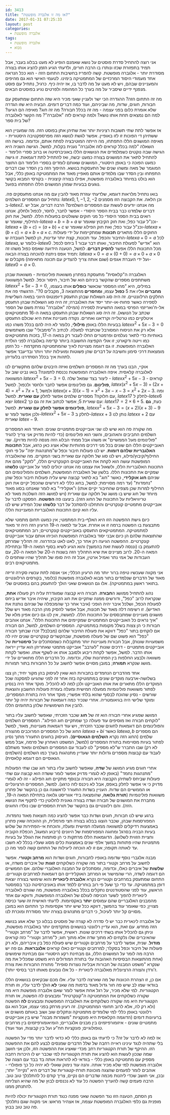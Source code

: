 ```yaml
---
id: 3413
title: "אז מה זו אלגברה מופשטת?"
date: 2017-01-31 07:25:33
layout: post
categories: 
  - אלגברה מופשטת
tags: 
  - אלגברה מופשטת
  - מבוא
---
```

אני רוצה להתחיל סדרת פוסטים על נושא שאמנם הופיע לא מעט בבלוג בעבר, אבל תמיד בתפזורת שכזו ונותרו בו הרבה חורים, ולדעתי הגיע הזמן להציג אותו בצורה מסודרת יותר - אלגברה מופשטת. קשה להפריז בחשיבות התחום הזה - הוא ככל הנראה אחד מעמודי היסוד המרכזיים של המתמטיקה בימינו. לטעמי האישי הוא גם מהיפים והמעניינים שבהם, ויש לא מעט על מה לדבר בו, אז יהיה כיף. כרגיל, נתחיל עם פוסט מנפנף ידיים שיסביר על מה בערך כל המהומה ולפרטים נגיע בפוסטים הבאים.

מה זה התחום הזה? ההגדרה הכי ישר ולעניין שאני מכיר היא שזה התחום שמתעסק עם חבורות, חוגים, שדות, מה שביניהם, ועוד כמה דברים דומים. הבעיה היא שזו הגדרה שלא אומרת כלום בפני עצמה - מה זה בכלל חבורה? מה זה חוג? מאיפה הם הגיעו? למה הם נמצאים תחת אותו נושא? ולמה קוראים לזה "אלגברה"? מה הקשר לאלגברה של בית ספר?

אז אפשר לתת שתי תשובות רציניות יותר ואת שתיהן אתן בפוסט הזה. מה שמעניין הוא ששתיהן די הפוכות זו לזו באופיין. אפשר לגשת לנושא הזה מפרספקטיבה היסטורית - מאיפה המושגים הללו התפתחו, מה הייתה המוטיבציה לפתח אותם, וכדומה. בגישה הזו השאלה "למה בכלל קוראים לזה אלגברה" נענית בקלות, למשל. הגישה השניה היא הגישה שבה נוקטים כשמלמדים את הנושאים הללו באוניברסיטה או ברוב ספרי הלימוד - להתחיל לתאר את המושגים בצורה כמעט יבשה, ואז להתחיל לתת דוגמאות. זו גישה כמעט הפוכה כי באופן היסטורי, המושגים שאותם לומדים בספרי הלימוד הם התוצר המוגמר של מאה ומשהו שנים של התעסקות בנושא. ההיפוך הזה בין הסדר שבו דברים התפתחו ובין הסדר שבו מלמדים אותם מאפיין מאוד את המתמטיקה באופן כללי, אבל הוא בולט במיוחד באלגברה מופשטת, אפילו בצורה קיצונית - בקורסי המבוא בקושי נוגעים בבעיות שמהן המושגים הללו התפתחו בפועל.

בואו נתחיל מלראות דוגמא, שלדעתי עוזרת מאוד להבין עם מה אנחנו מתעסקים פה. נתחיל עם המספרים השלמים: $latex 0,1,-1,2,-2$ וכן הלאה. את הקבוצה הזו מסמנים ב-$latex \mathbb{Z}$. מה אנחנו יודעים לעשות עם המספרים השלמים? הרבה דברים, אבל יש דברים שלמדנו כבר בבית הספר היסודי - אפשר לחבר, לחסר, לכפול ולחלק. אנחנו רואים בבית הספר היסודי כל מני חוקים ששולטים בפעולות הללו. למשל, את חוק החילוף, שאומר ש-$latex a+b=b+a$ וכנ"ל עבור כפל; ואת חוק הקיבוץ שאומר ש-$latex a+\left(b+c\right)=\left(a+b\right)+c$ וכנ"ל עבור כפל; ואת חוק הפילוג שאומר ש-$latex a\times\left(b+c\right)=a\times b+a\times c$. החוקים הללו מתארים <strong>תכונות</strong> שמתקיימות על ידי פעולות החיבור והכפל. עוד תכונות, קצת יותר עדינות, הן למשל העובדה ש-$latex a+0=a$ לכל $latex a$, כלומר ש-$latex 0$ הוא "אדיש" לפעולת החיבור, ואותו דבר עבור 1 ביחס לכפל. מכל התכונות הללו אפשר <strong>להסיק דברים</strong>. למשל, הטענה הידועה שאפס כפול משהו זה תמיד אפס ניתנת להוכחה בצורה הבאה: $latex a\times0=a\times\left(0+0\right)=a\times0+a\times0$ ועל ידי העברת אגפים (שגם אותה צריך להצדיק עם תכונה מתאימה) מקבלים ש-$latex 0=a\times0$.

האלגברה ה"קלאסית" מתעסקת בפתרון משוואות פולינומיות - משוואות שבהן משתתפים מספרים שהקשר ביניהם הוא של חיבור, חיסור וכפל. למשל המשוואה $latex x^{2}+5x-3=0$, במילים, היא "מהו המספר שכאשר <strong>כופלים </strong>אותו בעצמו, <strong>מחברים </strong>אליו את 5 <strong>כפול</strong> עצמו, <strong>ומחסרים </strong>מהתוצאה 3, מקבלים 0?". הדגשתי פה את החלקים הרלוונטיים. זה היה סוג השאלות שבהן התעסק דיופנטוס היווני במאה השלישית לספירה כאשר פחות-או-יותר ייסד את האלגברה; זה היה סוג השאלות שבהן התעסק אל-ח'ואריזמי הפרסי במאה התשיעית לספירה (המילה "אלגברה" נגזרת משם של הספר שכתב על הנושא). זה היה סוג השאלות שבהן התעסקו במאה ה-16 מתמטיקאים איטלקיים כמו טרטלייה וקרדאנו ואחרים. נקודה מעניינת אחת היא שכולם התעסקו בבעיות הללו באופן <strong>מילולי</strong>, כלומר לא היה להם בכלל משהו כמו $latex x^{2}+5x-3=0$ אלא רק את הניסוח המסורבל שכתבתי למעלה. לכתיב ה"סימבולי" שבו משתמשים באותיות כדי לתאר נעלמים ופרמטרים החלו לעבור רק במאה ה-17, בזכות מתמטיקאים כמו וייטה ודקארט; זו אולי הקפיצה החשובה ביותר קדימה באלגברה לפני הולדת האלגברה המופשטת. זו גם דוגמה מצויינת לאיך שהמתמטיקה מתקדמת - כל הזמן מומצאות דרכי סימון וחשיבה על דברים שהן פשוטות ומועילות יותר ויותר ובדיעבד אפשר לתהות איך בכלל הסתדרנו בלעדיהן.

אוקיי, הבנו בערך מה זה המספרים השלמים ואיזה היבטים שלהם מתקשרים לנו לאלגברה קלאסית. איפה האלגברה המופשטת נכנסת לתמונה? בואו נביט שוב על המשוואה $latex x^{2}+5x-3=0$. ליצור בצד שמאל שלה - $latex x^{2}+5x-3$ - קוראים <strong>פולינום</strong>. גם פולינומים אפשר לחבר ולחסר ולכפול. למשל, $latex \left(x^{2}+5x-3\right)+\left(2x+4\right)=x^{2}+7x+1$, ולמשל $latex \left(x+3\right)\left(x-1\right)=x^{2}+3x-x-3=x^{2}+2x-3$. ומה עם חלוקה? מספרים שלמים אפשר לחלק <strong>עם שארית</strong>. למשל, $latex 17$ לחלק ל-$latex 6$ יוצא $latex 2$ עם שארית 5; אפשר לכתוב את זה גם כך: $latex 17=2\times6+5$. כעת, <strong>גם פולינומים אפשר לחלק עם שארית</strong>. למשל, $latex x^{2}+5x-3=\left(x+2\right)\left(x+3\right)-9$ ולכן אפשר לומר ש-$latex x^{2}+5x-3$ לחלק ב-$latex x+3$ נותן לנו $latex x+2$ עם שארית $latex -9$.

מה שקורה פה הוא שיש לנו שני אובייקטים מתמטיים שונים: האחד הוא המספרים השלמים החביבים והאהובים, והשני הוא פולינומים (כדי להיות מדויק אני צריך להגיד "פולינומים מעל הממשיים" או משהו אבל ממתי הבלוג הזה מנסה להיות מדויק). שני האובייקטים הללו הם שונים בכל מני דרכים מהותיות שלא אציג כאן כרגע, אבל <strong>התכונות האלגבריות שלהם דומות</strong>. יש לנו פעולות חיבור וכפל ש"מתנהגות יפה" על פי חוקי החילוף/קיבוץ/פילוג, ויש לנו סוג של חלוקה עם שארית בשני המקרים. מה שהאלגברה המופשטת עושה הוא לקחת את האובייקטים הקונקרטיים הללו, "לזקק" מהם את התכונות האלגבריות הללו, ולשאול את עצמנו מה אנחנו יכולים לומר על אובייקט <strong>כלשהו</strong> שמקיים את התכונות הללו. בלשון של האלגברה המופשטת, השלמים והפולינומים הם שניהם <strong>חוג אוקלידי</strong>, כאשר "חוג" בא לתאר קבוצה שיש עליה פעולות חיבור וכפל שהן "נחמדות" (עד רמה מסויימת; למשל, בחוג כללי לא דורשים שהכפל יקיים את חוק החילוף למרות שכן מצפים שהחיבור יקיים אותו) ו"אוקלידי" בא לומר שאנחנו בסוג מאוד מיוחד של חוג שיש בו מושג של חלוקה עם שארית (ויש למושג הזה השלכות מאוד לא טריוויאליות על התכונות של החוג הזה). ביצענו פה <strong>הפשטה</strong>. הפסקנו לדבר על אובייקטים מתמטיים קונקרטיים והתחלנו להסתכל על דבר <strong>כלשהו</strong> שכל המידע שיש לנו עליו הוא קיום התכונות האלגבריות המעניינות הללו.

כיום גישת ההפשטה הזו היא האלף-בית המתמטי; אין כמעט תחום מתמטי שלא מתבצעת בו הפשטה ברמה זו או אחרת. אבל עד למאה ה-19 הרעיון הזה היה זר מאוד למתמטיקה. המתמטיקאים התעסקו באובייקטים קונקרטיים; רוב המתמטיקאים שהתוצאות שלהם הן כיום אבני יסוד באלגברה המופשטת הוכיחו אותם עבור אובייקטים קונקרטיים. ההפשטה הגיעה רק אחר כך, לאט לאט ובהדרגה. זה תהליך שמרתק להתעמק בו (וננסה לעשות זאת בהמשך) והוא הגיע לשיא בסוף המאה ה-19 ובתחילת המאה ה-20. לרוב מציינים את שיא התהליך הזה בשנות ה-20 של המאה ה-20, עם העבודות של אמי נתר ואמיל ארטין, אבל זה היה סופו של תהליך שהיו שותפים לו מתמטיקאים רבים.

אני מקווה שעכשיו טיפה ברור יותר מה הרעיון הכללי; אני אנסה לתת עכשיו סקירה זריזה מאוד של הדברים שנלמדים בתור מבוא לאלגברה מופשטת (כלומר, בקורסים הרלוונטיים בתואר ראשון במתמטיקה). אלו גם הנושאים שאני הולך להתעסק בהם בפוסטים שלי.

נהוג להתחיל ממושג ה<strong>חבורה</strong>. חבורה היא קבוצה שמוגדרת עליה רק פעולה <strong>אחת</strong>, שנקראת לרוב "כפל", ודורשים ממנה שתקיים את חוג הקיבוץ, שיהיה איבר אדיש ביחס לפעולת הכפל, ושלכל איבר יהיה הופכי (איבר אחר כך שהמכפלה של שניהם נותנת את האדיש). זו רשימה דלה מאוד של תכונות, אבל אפשר להסיק מהן הרבה מאוד ויש שלל מושגים מעניינים שמתבססים על התכונות הללו. למעשה, אין לנו גם כיום אפיון מלא של "איך נראים כל האובייקטים המתמטיים שמקיימים את התכונות הללו". אנחנו אוהבים חבורות כי הן צצות בשלל מקומות במתמטיקה. המספרים השלמים, למשל, הם חבורה אם לוקחים בתור "כפל" דווקא את פעולת החיבור שלהם (מבלבל? זכרו שבתוך חבורה "כפל" הוא פשוט שם של פעולה מופשטת, שבהקשרים קונקרטיים שונים יהיו לה משמעויות שונות), אבל חבורות מעניינות יותר מתקבלות כשמסתכלים על <strong>סימטריות</strong> של אובייקטים מתמטיים - דרכים שונות "לערבב" אובייקט מתמטי שאחריהן הוא עדיין ייראה אותו הדבר. למשל, אפשר לקחת ריבוע ולסובב אותו או לשקף אותו. ואפשר לקחת משוואה ולבצע החלפות בין הפתרונות שלה, וכדומה. כל הדברים הללו מתוארים על ידי מושג שנקרא <strong>תמורה</strong>; במובן מסויים אפשר לחשוב על כל החבורות בתור תמורות.

אחד מהדברים הנחמדים בחבורות הוא שאין לעיסוק בהן מקור יחיד; הן צצו בשלושה-ארבעה מוקדים שונים במתמטיקה בזה אחר זה לפני שהגיעו למסקנה שכל המוקדים הללו מתארים את אותו האובייקט ולכן למה לא להכליל. מוקד אחד היה בנסיון לפתור משוואות פולינומיות ממעלה חמישית ומעלה בעזרת פעולות החשבון והוצאות שורשים - נסיון שהוכח לבסוף שהוא בלתי אפשרי; מוקד אחר היה בתורת המספרים, ומוקד שלישי היה בגיאומטריה. אחרי שנכיר כמה דוגמאות של חבורות יהיה קל יותר להבין את השימושיות שלהן בתחומים הללו.

המושג שמגיע אחרי חבורה הוא זה של <strong>חוג</strong> שכבר הזכרתי, שאפשר לחשוב עליו בתור "לוקחים חבורה ואז מוסיפים עוד פעולה כך שמתקיים חוג הפילוג". המספרים השלמים והפולינומים הם דוגמאות לחוגים שכבר הזכרתי, ויש עוד דוגמאות מעניינות, מאוד, למשל החוג של כל המספרים המרוכבים מהצורה $latex a+bi$ כאשר $latex a,b$ הם מספרים שלמים (החוג הזה נקרא <strong>השלמים הגאוסיים</strong>). העיסוק בחוגים התעורר מתוך נסיון לפתור בעיות מסויימות בתורת המספרים (למשל, המשפט האחרון של פרמה, אבל ממש לא רק) שבו התברר ש"לא מספיק" לנו לעבוד עם המספרים השלמים ומאוד משתלם לעבוד עם קבוצות מספרים גדולות יותר שעדיין מתנהגות בערך כמו השלמים (השלמים הגאוסיים הם דוגמא קלאסית).

אחרי חוגים מגיע המושג של <strong>שדה</strong>, שאפשר לחשוב עליו בתור חוג שבו שתי הפעולות "מתנהגות נחמד" (באופן לא לגמרי מדויק אפשר לומר ששדה הוא קבוצה עם שתי פעולות שביחס לשתיהן הקבוצה היא חבורה ובנוסף מתקיים חוג הפילוג - זה לא לגמרי מדויק כי אי אפשר לחלק באפס, אבל לא ניכנס לזה כרגע). למשל, המספרים הרציונליים או הממשיים הם שדות. העניין בשדות התעורר לראשונה גם כן בהקשר של פתרון משוואות פולינומיות (<strong>תורת גלואה</strong>, שהומצאה בידי אווריסט גלואה בתחילת המאה ה-19, מחברת את המושגים של חבורה ושדה בצורה גאונית לחלוטין כדי לתקוף את הנושא הזה). והם רלוונטיים גם בהקשר של תורת המספרים שבו נולדו החוגים.

ברגע שיש לנו חבורות, חוגים ושדות כבר אפשר להציג כמה תוצאות מאוד נחמדות. המפורסמות שבהן, שכבר הוצגו בבלוג בצורה חצי פורמלית, הן ההוכחה שאין פתרון באמצעות רדיקלים למשוואה ממעלה חמישית ומעלה, והוכחת אי-הפתירות של שלוש בעיות הבניה בסרגל ומחוגה המפורסמות של היוונים (ריבוע המעגל, הכפלת הקוביה וחציית הזווית לשלוש). הדוגמאות הללו מרתקות כי הן סותמות את הגולל על בעיות מתמטיות שהיו פתוחות במשך אלפי שנים באמצעות כלים מסוג שעליו בכלל לא חשבו עד לאותה תקופה; אם זו לא הוכחה ליעילות של התחום קשה לומר מה כן.

מבנה אלגברי נוסף שדומה באופיו לחבורות, חוגים ושדות הוא <strong>מרחב וקטורי</strong>. אפשר לחשוב על מרחב וקטורי בתור מה שקורה כשלוקחים <strong>זוגות</strong> של איברים משדה, או <strong>שלשות</strong> של איברים כאלו, וכדומה, ומסתכלים על המבנה האלגברי שלהם. אם הממשיים הם דוגמה לשדה, הרי שהמישור או המרחב האוקלידיים הם דוגמאות למרחבים וקטוריים. התחום שמתעסק במרחבים וקטוריים נקרא <strong>אלגברה לינארית</strong> והוא שימושי בצורה יוצאת דופן במתמטיקה. עד כדי כך שעל פי רוב בוחרים ללמד אותו באוניברסיטה כבר בסמסטר הראשון, עוד לפני שהסטודנטים נתקלים בכלל באלגברה מופשטת, מה שגורם לאלגברה לינארית להפוך לשער הכניסה לעולם של האלגברה המופשטת, ודווקא עם אחד מהמבנים האלגבריים שהם עמוסים <strong>יותר</strong> באקסיומות. לדעתי האישית זה שער כניסה מצויין; כפי שאומר עוד בהמשך, דווקא ככל שיש יותר אקסיומות כך התחום הוא במובן מסויים קל יותר לעיכול, כי דברים מתנהגים בצורה יותר מסודרת ומוכרת לנו.

על אלגברה לינארית כבר יש לי סדרה לא קצרה של פוסטים בבלוג כך שלא אגע בנושא הזה מחדש. עם זאת, הוא עדיין רלוונטי בנושאים מתקדמים יותר באלגברה מופשטת, וניתן גם להכליל אותו בשתי דרכים שונות. ראשית, אפשר לדבר על "מרחב וקטורי" שהאיברים שלו נלקחים לא מתוך שדה אלא מתוך חוג; ל"מרחב וקטורי" כזה קוראים <strong>מודול</strong>. שנית, אפשר לדבר על מרחבים וקטוריים שיש פעולת כפל בין איבריהם, ולא רק פעולות של חיבור וכפל בסקלר; למרחבים וקטוריים כאלו קוראים <strong>אלגבראות</strong>. גם פה יש הרבה מה לומר על המושגים הללו, גם מבחינת רקע היסטורי וגם מבחינת שימושים (אחת מהתוצאות הבסיסיות האהובות עלי בתורת המודולים היא משפט שמכליל את מה שנקרא "משפט המבנה של חבורות אבליות נוצרות סופית" מתורת החבורות ואת צורת ז'ורדן והצורה הרציונלית מאלגברה לינארית - כל אלו נובעים מאותו דבר בסיסי יותר).

אם כן, זו הצהרת הכוונות של מה שארצה לדבר עליו. אלו מכם שבקיאים בנושאים הללו בוודאי שמו לב שיש פה חור גדול מאוד בדמות מה שאני <strong>לא </strong>הולך לדבר עליו, וזו תורת הקטגוריות. למי שלא מכיר, על רגל אחת אפשר לומר שאם אלגברה מופשטת היא מה שקורה כשלוקחים את המתמטיקה ה"קונקרטית" ומבצעים לה הפשטה, אז תורת הקטגוריות היא מה שקורה כשלוקחים את האלגברה המופשטת ומבצעים <strong>לה</strong> הפשטה (ולא רק לה, אלא לרוב תחומי המתמטיקה). זה רעיון מרתק בפני עצמו, אבל הוא גם רלוונטי באופן כללי למי שלומדים מתמטיקה ונתקלים שוב ושוב באותם מושגים או ברעיונות דומים (הדוגמה הקלאסית היא פונקציות "משמרות מבנה" שיש בין אובייקטים מתמטיים שונים - איזומורפיזמים בין מבנים אלגבריים; הומיאומורפיזמים בין מרחבים טופולוגיים; פונקציות חח"ע ועל בין קבוצות, ועוד ועוד).

אז למה לא לדבר על זה? כי לדעתי גם באופן כללי לא כדאי לדבר יותר מדי על הפשטה בלי שתהיה לנגד עינינו ראייה רחבה של שלל הדברים שמנסים לבצע להם את ההפשטה הזו. ההיקף של תורת הקטגוריות רחב מכדי שאציג את ההפשטה הזו, ולכן אני חושב שמה שנכון לעשות הוא להציג את תורת הקטגוריות למי שכבר יש לו היכרות רחבה מספיק עם מתמטיקה באופן כללי - בוודאי לא להראות אותה בד בבד עם הצגה של אלגברה מופשטת למי שלא מכיר אותה. והנה עוד נימוק שאולי לא יהיה כל כך פופולרי - אוהבים לומר לפעמים שהצגה מוכוונת תורת-קטגוריות של דברים היא "נקייה" יותר; ובכן, אני חושב שכדי ליהנות מכמה שדברים הם נקיים, צריך קודם כל להתלכלך טוב טוב. הרבה פעמים קשה להעריך הפשטה כל עוד לא נכנסים לבוץ של מה שהיא הצליחה להתנתק ממנו.

מן הסתם, הטענה הזו נגד הפשטה שאני מפנה כנגד תורת הקטגוריות יכולה להיות מופנית גם כלפי האלגברה המופשטת עצמה, אז אצהיר מראש: אני מקווה שגם נתלכלך פה טוב טוב בבוץ.
